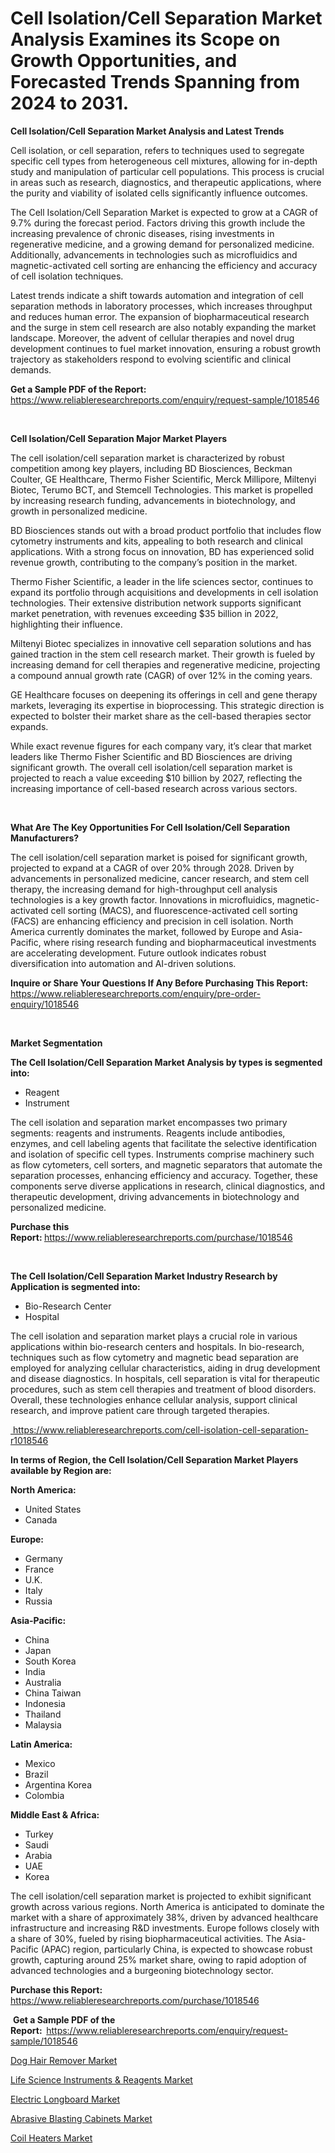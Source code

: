<p><h1>Cell Isolation/Cell Separation Market Analysis Examines its Scope on Growth Opportunities, and Forecasted Trends Spanning from 2024 to 2031.</h1></p><p><strong>Cell Isolation/Cell Separation Market Analysis and Latest Trends</strong></p>
<p><p>Cell isolation, or cell separation, refers to techniques used to segregate specific cell types from heterogeneous cell mixtures, allowing for in-depth study and manipulation of particular cell populations. This process is crucial in areas such as research, diagnostics, and therapeutic applications, where the purity and viability of isolated cells significantly influence outcomes.</p><p>The Cell Isolation/Cell Separation Market is expected to grow at a CAGR of 9.7% during the forecast period. Factors driving this growth include the increasing prevalence of chronic diseases, rising investments in regenerative medicine, and a growing demand for personalized medicine. Additionally, advancements in technologies such as microfluidics and magnetic-activated cell sorting are enhancing the efficiency and accuracy of cell isolation techniques.</p><p>Latest trends indicate a shift towards automation and integration of cell separation methods in laboratory processes, which increases throughput and reduces human error. The expansion of biopharmaceutical research and the surge in stem cell research are also notably expanding the market landscape. Moreover, the advent of cellular therapies and novel drug development continues to fuel market innovation, ensuring a robust growth trajectory as stakeholders respond to evolving scientific and clinical demands.</p></p>
<p><strong>Get a Sample PDF of the Report:&nbsp;</strong> <a href="https://www.reliableresearchreports.com/enquiry/request-sample/1018546">https://www.reliableresearchreports.com/enquiry/request-sample/1018546</a></p>
<p>&nbsp;</p>
<p><strong>Cell Isolation/Cell Separation Major Market Players</strong></p>
<p><p>The cell isolation/cell separation market is characterized by robust competition among key players, including BD Biosciences, Beckman Coulter, GE Healthcare, Thermo Fisher Scientific, Merck Millipore, Miltenyi Biotec, Terumo BCT, and Stemcell Technologies. This market is propelled by increasing research funding, advancements in biotechnology, and growth in personalized medicine.</p><p>BD Biosciences stands out with a broad product portfolio that includes flow cytometry instruments and kits, appealing to both research and clinical applications. With a strong focus on innovation, BD has experienced solid revenue growth, contributing to the company’s position in the market. </p><p>Thermo Fisher Scientific, a leader in the life sciences sector, continues to expand its portfolio through acquisitions and developments in cell isolation technologies. Their extensive distribution network supports significant market penetration, with revenues exceeding $35 billion in 2022, highlighting their influence.</p><p>Miltenyi Biotec specializes in innovative cell separation solutions and has gained traction in the stem cell research market. Their growth is fueled by increasing demand for cell therapies and regenerative medicine, projecting a compound annual growth rate (CAGR) of over 12% in the coming years.</p><p>GE Healthcare focuses on deepening its offerings in cell and gene therapy markets, leveraging its expertise in bioprocessing. This strategic direction is expected to bolster their market share as the cell-based therapies sector expands.</p><p>While exact revenue figures for each company vary, it’s clear that market leaders like Thermo Fisher Scientific and BD Biosciences are driving significant growth. The overall cell isolation/cell separation market is projected to reach a value exceeding $10 billion by 2027, reflecting the increasing importance of cell-based research across various sectors.</p></p>
<p>&nbsp;</p>
<p><strong>What Are The Key Opportunities For Cell Isolation/Cell Separation Manufacturers?</strong></p>
<p><p>The cell isolation/cell separation market is poised for significant growth, projected to expand at a CAGR of over 20% through 2028. Driven by advancements in personalized medicine, cancer research, and stem cell therapy, the increasing demand for high-throughput cell analysis technologies is a key growth factor. Innovations in microfluidics, magnetic-activated cell sorting (MACS), and fluorescence-activated cell sorting (FACS) are enhancing efficiency and precision in cell isolation. North America currently dominates the market, followed by Europe and Asia-Pacific, where rising research funding and biopharmaceutical investments are accelerating development. Future outlook indicates robust diversification into automation and AI-driven solutions.</p></p>
<p><strong>Inquire or Share Your Questions If Any Before Purchasing This Report:</strong> <a href="https://www.reliableresearchreports.com/enquiry/pre-order-enquiry/1018546">https://www.reliableresearchreports.com/enquiry/pre-order-enquiry/1018546</a></p>
<p>&nbsp;</p>
<p><strong>Market Segmentation</strong></p>
<p><strong>The Cell Isolation/Cell Separation Market Analysis by types is segmented into:</strong></p>
<p><ul><li>Reagent</li><li>Instrument</li></ul></p>
<p><p>The cell isolation and separation market encompasses two primary segments: reagents and instruments. Reagents include antibodies, enzymes, and cell labeling agents that facilitate the selective identification and isolation of specific cell types. Instruments comprise machinery such as flow cytometers, cell sorters, and magnetic separators that automate the separation processes, enhancing efficiency and accuracy. Together, these components serve diverse applications in research, clinical diagnostics, and therapeutic development, driving advancements in biotechnology and personalized medicine.</p></p>
<p><strong>Purchase this Report:&nbsp;</strong><a href="https://www.reliableresearchreports.com/purchase/1018546">https://www.reliableresearchreports.com/purchase/1018546</a></p>
<p>&nbsp;</p>
<p><strong>The Cell Isolation/Cell Separation Market Industry Research by Application is segmented into:</strong></p>
<p><ul><li>Bio-Research Center</li><li>Hospital</li></ul></p>
<p><p>The cell isolation and separation market plays a crucial role in various applications within bio-research centers and hospitals. In bio-research, techniques such as flow cytometry and magnetic bead separation are employed for analyzing cellular characteristics, aiding in drug development and disease diagnostics. In hospitals, cell separation is vital for therapeutic procedures, such as stem cell therapies and treatment of blood disorders. Overall, these technologies enhance cellular analysis, support clinical research, and improve patient care through targeted therapies.</p></p>
<p><a href="https://www.reliableresearchreports.com/cell-isolation-cell-separation-r1018546">&nbsp;https://www.reliableresearchreports.com/cell-isolation-cell-separation-r1018546</a></p>
<p><strong>In terms of Region, the Cell Isolation/Cell Separation Market Players available by Region are:</strong></p>
<p>
    <p> <strong> North America: </strong>
        <ul>
            <li>United States</li>
            <li>Canada</li>
        </ul>
        </p> 
    <p> <strong> Europe: </strong>
        <ul>
            <li>Germany</li>
            <li>France</li>
            <li>U.K.</li>
            <li>Italy</li>
            <li>Russia</li>
        </ul>
        </p> 
    <p> <strong> Asia-Pacific: </strong>
        <ul>
            <li>China</li>
            <li>Japan</li>
            <li>South Korea</li>
            <li>India</li>
            <li>Australia</li>
            <li>China Taiwan</li>
            <li>Indonesia</li>
            <li>Thailand</li>
            <li>Malaysia</li>
        </ul>
        </p> 
    <p> <strong> Latin America: </strong>
        <ul>
            <li>Mexico</li>
            <li>Brazil</li>
            <li>Argentina Korea</li>
            <li>Colombia</li>
        </ul>
        </p> 
    <p> <strong> Middle East & Africa: </strong>
        <ul>
            <li>Turkey</li>
            <li>Saudi</li>
            <li>Arabia</li>
            <li>UAE</li>
            <li>Korea</li>
        </ul>
    </p>
    </p>
<p><p>The cell isolation/cell separation market is projected to exhibit significant growth across various regions. North America is anticipated to dominate the market with a share of approximately 38%, driven by advanced healthcare infrastructure and increasing R&D investments. Europe follows closely with a share of 30%, fueled by rising biopharmaceutical activities. The Asia-Pacific (APAC) region, particularly China, is expected to showcase robust growth, capturing around 25% market share, owing to rapid adoption of advanced technologies and a burgeoning biotechnology sector.</p></p>
<p><strong>Purchase this Report: </strong><a href="https://www.reliableresearchreports.com/purchase/1018546">https://www.reliableresearchreports.com/purchase/1018546</a></p>
<p>&nbsp;<strong>Get a Sample PDF of the Report:&nbsp;&nbsp;</strong><a href="https://www.reliableresearchreports.com/enquiry/request-sample/1018546">https://www.reliableresearchreports.com/enquiry/request-sample/1018546</a></p>
<p><strong></strong></p>
<p><p><a href="https://www.linkedin.com/pulse/dog-hair-remover-market-analysis-report-global-insights-region-ljb4e?trackingId=NP%2F17W1NRCCsywv962rYNQ%3D%3D">Dog Hair Remover Market</a></p><p><a href="https://github.com/Krish2023na/Market-Research-Report-List-6/blob/main/life-science-instruments-reagents-market.md">Life Science Instruments & Reagents Market</a></p><p><a href="https://www.linkedin.com/pulse/electric-longboard-market-trends-analysis-opportunities-challenges-zhnnc?trackingId=%2BNNbhrnXT%2FOxFLkfzoWfPQ%3D%3D">Electric Longboard Market</a></p><p><a href="https://medium.com/@arteedvaara9/the-market-for-abrasive-blasting-cabinets-market-is-examined-in-this-report-along-with-the-86fc47a46f5b">Abrasive Blasting Cabinets Market</a></p><p><a href="https://medium.com/@arteedvaara9/the-market-for-coil-heaters-market-is-examined-in-this-report-along-with-the-factors-that-are-59834a288a8f">Coil Heaters Market</a></p></p>